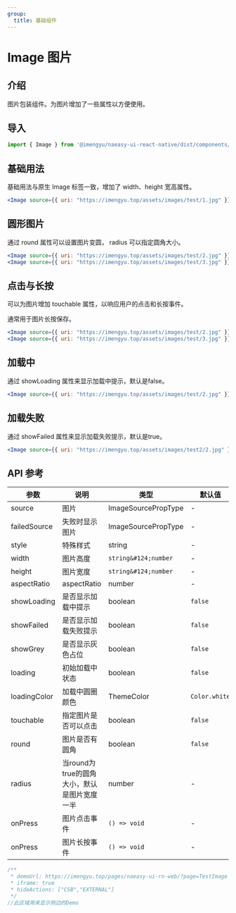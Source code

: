 ```yaml
---
group:
  title: 基础组件
---
```


# Image 图片

## 介绍

图片包装组件。为图片增加了一些属性以方便使用。

## 导入

```jsx
import { Image } from '@imengyu/naeasy-ui-react-native/dist/components/basic'
```

## 基础用法

基础用法与原生 Image 标签一致，增加了 width、height 宽高属性。

```jsx
<Image source={{ uri: "https://imengyu.top/assets/images/test/1.jpg" }} width={rpx(100)} height={rpx(100)} />
```

## 圆形图片

通过 round 属性可以设置图片变圆， radius 可以指定圆角大小。

```jsx
<Image source={{ uri: "https://imengyu.top/assets/images/test/2.jpg" }} round radius={10} width={rpx(200)} height={rpx(200)} />
<Image source={{ uri: "https://imengyu.top/assets/images/test/3.jpg" }} round width={rpx(200)} height={rpx(200)} />
```

## 点击与长按

可以为图片增加 touchable 属性，以响应用户的点击和长按事件。

通常用于图片长按保存。

```jsx
<Image source={{ uri: "https://imengyu.top/assets/images/test/2.jpg" }} touchable={true} onPress={() => console.log('点击了！')} width={rpx(200)} height={rpx(200)} />
<Image source={{ uri: "https://imengyu.top/assets/images/test/3.jpg" }} touchable={true} onLongPress={() => console.log('长按了！')} width={rpx(200)} height={rpx(200)} />
```

## 加载中

通过 showLoading 属性来显示加载中提示，默认是false。

```jsx
<Image source={{ uri: "https://imengyu.top/assets/images/test/2.jpg" }} showLoading loading width={rpx(200)} height={rpx(200)} />
```

## 加载失败

通过 showFailed 属性来显示加载失败提示，默认是true。

```jsx
<Image source={{ uri: "https://imengyu.top/assets/images/test2/2.jpg" }} showLoading width={rpx(200)} height={rpx(200)} />
```

## API 参考

|参数|说明|类型|默认值|
|---|---|---|---|
|source|图片|ImageSourcePropType|-|
|failedSource|失败时显示图片|ImageSourcePropType|-|
|style|特殊样式|string|-|
|width|图片高度|`string&#124;number`|-|
|height|图片宽度|`string&#124;number`|-|
|aspectRatio|aspectRatio|number|-|
|showLoading|是否显示加载中提示|boolean|`false`|
|showFailed|是否显示加载失败提示|boolean|`false`|
|showGrey|是否显示灰色占位|boolean|`false`|
|loading|初始加载中状态|boolean|`false`|
|loadingColor|加载中圆圈颜色|ThemeColor|`Color.white`|
|touchable|指定图片是否可以点击|boolean|`false`|
|round|图片是否有圆角|boolean|`false`|
|radius|当round为true的圆角大小，默认是图片宽度一半|number|-|
|onPress|图片点击事件|`() => void`|-|
|onPress|图片长按事件|`() => void`|-|

```jsx | preview
/**
 * demoUrl: https://imengyu.top/pages/naeasy-ui-rn-web/?page=TestImage
 * iframe: true
 * hideActions: ["CSB","EXTERNAL"]
 */
//此区域用来显示侧边的Demo
```
